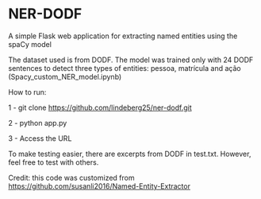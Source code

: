 # NER-DODF

A simple Flask web application for extracting named entities using the spaCy model

The dataset used is from DODF. The model was trained only with 24 DODF sentences to detect three types of entities:
pessoa, matrícula and ação (Spacy_custom_NER_model.ipynb)

How to run:

1 - git clone https://github.com/lindeberg25/ner-dodf.git

2 - python app.py

3 - Access the URL

To make testing easier, there are excerpts from DODF in test.txt. However, feel free to test with others.

Credit: this code was customized from https://github.com/susanli2016/Named-Entity-Extractor



